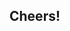 <!-- .slide: data-background-video="/shared/jhey-card-sunglasses.mp4" data-background-video-loop="true" data-background-video-muted="true" data-background-video-size="cover" -->

## Cheers!

<!-- End Deck -->